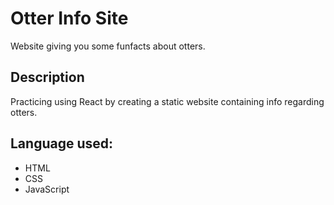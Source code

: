 # Otter Info Site
Website giving you some funfacts about otters.

## Description
Practicing using React by creating a static website containing info regarding otters.

## Language used:
* HTML
* CSS
* JavaScript


